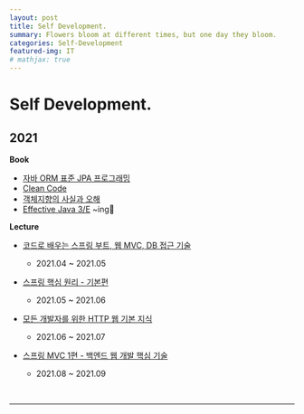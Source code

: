 ```yaml
---
layout: post
title: Self Development.
summary: Flowers bloom at different times, but one day they bloom.
categories: Self-Development
featured-img: IT
# mathjax: true
---
```


# Self Development.

## 2021

**Book**

- [자바 ORM 표준 JPA 프로그래밍](https://data-make.tistory.com/649)
- [Clean Code](https://jihunparkme.github.io/CleanCode/)
- [객체지향의 사실과 오해](<https://jihunparkme.github.io/categories/#(Book)객체지향의-사실과-오해>)
- [Effective Java 3/E](<https://jihunparkme.github.io/categories/#(Book)Effective-JAVA-3/E>) ~ing📖

**Lecture**

- [코드로 배우는 스프링 부트, 웹 MVC, DB 접근 기술](https://github.com/jihunparkme/Inflearn_Spring1_introduction)

  - 2021.04 ~ 2021.05

- [스프링 핵심 원리 - 기본편](https://github.com/jihunparkme/Inflearn_Spring2_Core_Principles)

  - 2021.05 ~ 2021.06

- [모든 개발자를 위한 HTTP 웹 기본 지식](https://github.com/jihunparkme/blog/blob/main/contents/HttpWebNetwork.md)

  - 2021.06 ~ 2021.07

- [스프링 MVC 1편 - 백엔드 웹 개발 핵심 기술](https://github.com/jihunparkme/Inflearn_Spring_MVC_Part-1)
  - 2021.08 ~ 2021.09

<br/>

<hr>
